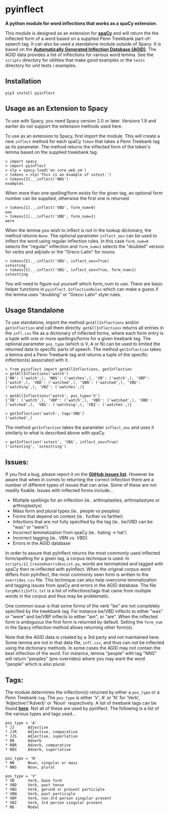 # pyinflect<br/>
**A python module for word inflections that works as a spaCy extension**.

This module is designed as an extension for **[spaCy](https://github.com/explosion/spaCy)** and will return the the inflected form of a word based on a supplied Penn Treekbank part-of-speech tag.  It can also be used a standalone module outside of Spacy. It is based on the **[Automatically Generated Inflection Database (AGID)](http://wordlist.aspell.net/other)**.  The AGID data provides a list of inflections for various word lemma. See the `scripts` directory for utilities that make good examples or the `tests` directory for unit tests / examples.

## Installation
```
pip3 install pyinflect
```

## Usage as an Extension to Spacy
To use with Spacy, you need Spacy version 2.0 or later.  Versions 1.9 and earlier do not support the extension methods used here.

To use as an extension to Spacy, first import the module.  This will create a new `inflect` method for each spaCy `Token` that takes a Penn Treebank tag as its parameter.  The method returns the inflected form of the token's lemma based on the supplied treekbank tag.
```
> import spacy
> import pyinflect
> nlp = spacy.load('en_core_web_sm')
> tokens = nlp('This is an example of xxtest.')
> tokens[3]._.inflect('NNS')
examples
```
When more than one spelling/form exists for the given tag, an optional form number can be supplied, otherwise the first one is returned.
```
> tokens[1]._.inflect('VBD', form_num=0)
was
> tokens[1]._.inflect('VBD', form_num=1)
were
```
When the lemma you wish to inflect is not in the lookup dictionary, the method returns `None`.  The optional parameter `inflect_oov` can be used to inflect the word using regular inflection rules.  In this case `form_num=0` selects the "regular" inflection and `form_num=1` selects the "doubled" version for verbs and adj/adv or the "Greco-Latin" for nouns.
```
> tokens[5]._.inflect('VBG', inflect_oov=True)
xxtesting
> tokens[5]._.inflect('VBG', inflect_oov=True, form_num=1)
xxtestting
```
You will need to figure out yourself which form_num to use.  There are basic helper functions in `pyinflect.InflectionRules` which can make a guess if the lemma uses "doubling" or "Greco-Latin" style rules.


## Usage Standalone
To use standalone, import the method `getAllInflections` and/or `getInflection` and call them directly.  `getAllInflections` returns all entries in the `infl.csv` file as a dictionary of inflected forms, where each form entry is a tuple with one or more spellings/forms for a given treebank tag.  The optional parameter `pos_type` (which is V, A or N) can be used to limited the returned data to specific parts of speech.  The method `getInflection` takes a lemma and a Penn Treebank tag and returns a tuple of the specific inflection(s) associated with it.
```
> from pyinflect import getAllInflections, getInflection
> getAllInflections('watch')
{'NN': ('watch',), 'NNS': ('watches',), 'VB': ('watch',), 'VBP': ('watch',), 'VBD': ('watched',), 'VBN': ('watched',), 'VBG': ('watching',), 'VBZ': ('watches',)}

> getAllInflections('watch', pos_type='V')
{'VB': ('watch',), 'VBP': ('watch',), 'VBD': ('watched',), 'VBN': ('watched',), 'VBG': ('watching',), 'VBZ': ('watches',)}

> getInflection('watch', tag='VBD')
('watched',)
```
The method `getInflection` takes the parameter `inflect_oov` and uses it similarly to what is described above with spaCy.
```
> getInflection('xxtest', 'VBG', inflect_oov=True)
('xxtesting', 'xxtestting')
```

## Issues:
If you find a bug, please report it on the **[GitHub issues list](https://github.com/bjascob/pyInflect/issues)**.  However be aware that when in comes to returning the correct inflection there are a number of different types of issues that can arise.  Some of these are not  readily fixable.  Issues with inflected forms include...
* Multiple spellings for an inflection (ie.. arthroplasties, arthroplastyes or arthroplastys)
* Mass form and plural types (ie.. people vs peoples)
* Forms that depend on context (ie.. further vs farther)
* Infections that are not fully specified by the tag (ie.. be/VBD can be "was" or "were")
* Incorrect lemmatization from spaCy (ie.. hating -> hat')
* Incorrect tagging (ie.. VBN vs. VBD)
* Errors in the AGID database

In order to assure that pyInflect returns the most commonly used inflected form/spelling for a given tag, a corpus technique is used.  In `scripts/12_CreateOverridesList.py`, words are lemmatized and tagged with spaCy then re-inflected with pyInflect.  When the original corpus word differs from pyInflect, the most commonly seen form is written to the `overrides.csv` file.  This technique can also help overcome lemmatization and tagging issues from spaCy and errors in the AGID database.  The file `CorpMultiInfls.txt` is a list of inflections/tags that came from multiple words in the corpus and thus may be problematic.

One common issue is that some forms of the verb "be" are not completely specified by the treekbank tag.  For instance be/VBD inflects to either "was" or "were" and be/VBP inflects to either "am", or "are". When the inflected form is ambiguous the first form is returned by default.  Setting the `form_num` in the Spacy inflection method allows returning other form(s).

Note that the AGID data is created by a 3rd party and not maintained here.  Some lemma are not in that data file, `infl.csv`, and thus can not be inflected using the dictionary methods.  In some cases the AGID may not contain the best inflection of the word.  For instance, lemma "people" with tag "NNS" will return "peoples" (pre-overrides) where you may want the word "people" which is also plural.


## Tags:
The module determines the inflection(s) returned by either a `pos_type` or a Penn Treebank `tag`.  The `pos_type` is either 'V', A' or 'N' for 'Verb', 'Adjective'/'Adverb' or 'Noun' respectively.  A list of treebank tags can be found **[here](https://www.ling.upenn.edu/courses/Fall_2003/ling001/penn_treebank_pos.html)**.  Not all of these are used by pyinflect.  The following is a list of the various types and tags used...

    pos_type = 'A'
    * JJ      Adjective
    * JJR     Adjective, comparative
    * JJS     Adjective, superlative
    * RB      Adverb
    * RBR     Adverb, comparative
    * RBS     Adverb, superlative

    pos_type = 'N'
    * NN      Noun, singular or mass
    * NNS     Noun, plural

    pos_type = 'V'
    * VB      Verb, base form
    * VBD     Verb, past tense
    * VBG     Verb, gerund or present participle
    * VBN     Verb, past participle
    * VBP     Verb, non-3rd person singular present
    * VBZ     Verb, 3rd person singular present
    * MD      Modal

